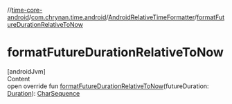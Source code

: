 //[time-core-android](../../../index.md)/[com.chrynan.time.android](../index.md)/[AndroidRelativeTimeFormatter](index.md)/[formatFutureDurationRelativeToNow](format-future-duration-relative-to-now.md)



# formatFutureDurationRelativeToNow  
[androidJvm]  
Content  
open override fun [formatFutureDurationRelativeToNow](format-future-duration-relative-to-now.md)(futureDuration: [Duration](https://kotlinlang.org/api/latest/jvm/stdlib/kotlin.time/-duration/index.html)): [CharSequence](https://kotlinlang.org/api/latest/jvm/stdlib/kotlin/-char-sequence/index.html)  



